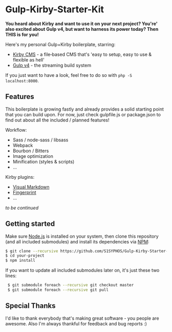 # Gulp-Kirby-Starter-Kit
**You heard about Kirby and want to use it on your next project? You're' also excited about Gulp v4, but want to harness its power today? Then THIS is for you!**

Here's my personal Gulp+Kirby boilerplate, starring:
- [Kirby CMS](https://getkirby.com/) - a file‑based CMS that's 'easy to setup, easy to use & flexible as hell'
- [Gulp v4](http://gulpjs.com/) - the streaming build system

If you just want to have a look, feel free to do so with `php -S localhost:8000`.


## Features
This boilerplate is growing fastly and already provides a solid starting point that you can build upon. For now, just check gulpfile.js or package.json to find out about all the included / planned features!

Workflow:
- Sass / node-sass / libsass
- Webpack
- Bourbon / Bitters
- Image optimization
- Minification (styles & scripts)
- ...

Kirby plugins:
- [Visual Markdown](https://github.com/JonasDoebertin/kirby-visual-markdown)
- [Fingerprint](https://github.com/iksi/KirbyFingerprint)
- ...

_to be continued_


## Getting started
Make sure [Node.js](http://nodejs.org/) is installed on your system, then clone this repository (and all included submodules) and install its dependencies via [NPM](https://npmjs.org/):

```bash
$ git clone --recursive https://github.com/S1SYPHOS/Gulp-Kirby-Starter-Kit.git your-project
$ cd your-project
$ npm install
```

If you want to update all included submodules later on, it's just these two lines:

```bash
 $ git submodule foreach --recursive git checkout master
 $ git submodule foreach --recursive git pull
```

## Special Thanks
I'd like to thank everybody that's making great software - you people are awesome. Also I'm always thankful for feedback and bug reports :)

